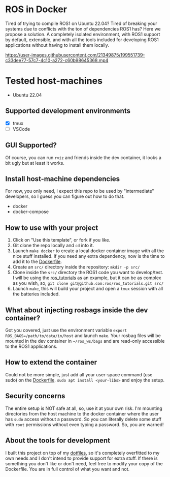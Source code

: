 # ROS in Docker

Tired of trying to compile ROS1 on Ubuntu 22.04? Tired of breaking your systems due to conflicts with
the ton of dependencies ROS1 has? Here we propose a solution. A completely isolated environment,
with ROS1 support by default, extensible, and with all the tools included for developing ROS1
applications without having to install them locally.

https://user-images.githubusercontent.com/21349875/199551739-c33dee77-57c7-4c10-a272-c60b98645368.mp4

# Tested host-machines

- Ubuntu 22.04

## Supported development environments

- [x] tmux
- [ ] VSCode

## GUI Supported?

Of course, you can run `rviz` and friends inside the dev container, it looks a bit ugly but at least
it works.

## Install host-machine dependencies

For now, you only need, I expect this repo to be used by "intermediate" developers, so I guess you
can figure out how to do that.

- docker
- docker-compose

## How to use with your project

1. Click on "Use this template", or fork if you like.
1. Git clone the repo locally and `cd` into it.
1. Launch `make docker` to create a local docker container image with all the nice stuff installed.
   If you need any extra dependency, now is the time to add it to the [Dockerfile](./Dockerfile).
1. Create an `src/` directory inside the repository: `mkdir -p src/`
1. Clone inside the `src/` directory the ROS1 code you want to develop/test. I will be using the
   [ros_tutorials](https://github.com/ros/ros_tutorials) as an example, but it can be as complex as
   you wish, so, `git clone git@github.com:ros/ros_tutorials.git src/`
1. Launch `make`, this will build your project and open a `tmux` session with all the batteries
   included.

## What about injecting rosbags inside the dev container?

Got you covered, just use the environment variable `export ROS_BAGS=/path/to/data/in/host` and
launch `make`. Your rosbag files will be mounted in the dev container in `~/ros_ws/bags` and are
read-only accessible to the ROS1 applications.

## How to extend the container

Could not be more simple, just add all your user-space command (use sudo) on the
[Dockerfile](./Dockerfile). `sudo apt install <your-libs>` and enjoy the setup.

## Security concerns

The entire setup is NOT safe at all, so, use it at your own risk. I'm mounting directories from the
host machine to the docker container where the user has `sudo` access without a password. So you can
literally delete some stuff with `root` permissions without even typing a password. So, you are
warned!

## About the tools for development

I built this project on top of my [dotfiles](https://github.com/nachovizzo/dotfiles/blob/main/.config/yadm/bootstrap),
so it's completely overfitted to my own needs and I don't intend to provide support for extra stuff.
If there is something you don't like or don't need, feel free to modify your copy of the Dockerfile.
You are in full control of what you want and not.

